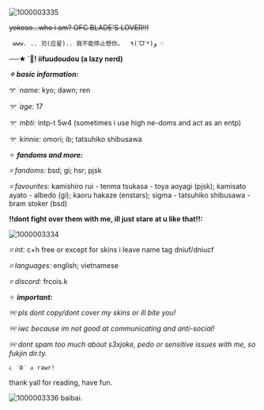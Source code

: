![1000003335](https://github.com/iifuudoudou/iifuudoudou/assets/165263026/6de17875-a849-4117-aa84-6cc85f5c3ea0)

~~yokoso...who i am? OFC BLADE'S LOVER!!!~~

     www. .. 刃(应星).. 我不能停止想你。  ٩(ˊᗜˋ*)و ♡

**──★ ˙🐥! iifuudoudou (a lazy nerd)**

***✧ basic information:***

𖦁ׅ ࣪ _name:_ kyo; dawn; ren

_𖦁ׅ ࣪ age:_ 17

_𖦁ׅ ࣪ mbti:_ intp-t 5w4 (sometimes i use high ne-doms and act as an entp)

_𖦁ׅ ࣪ kinnie:_ omori; ib; tatsuhiko shibusawa 

✧ ***fandoms and more:***

_⌗ fandoms:_ bsd; gi; hsr; pjsk

_⌗ favourites:_ kamishiro rui - tenma tsukasa - toya aoyagi (pjsk); kamisato ayato - albedo (gi); kaoru hakaze (enstars); sigma - tatsuhiko shibusawa - bram stoker (bsd) 


**!!dont fight over them with me, ill just stare at u like that!!:**


![1000003334](https://github.com/iifuudoudou/iifuudoudou/assets/165263026/32769036-d7dd-42e4-9d25-c999df99a87e)

_⌗ int:_ c+h free or except for skins i leave name tag dniuf/dniucf

_⌗ languages:_ english; vietnamese

_⌗ discord:_ frcois.k 

✧ ***important:***

_୨୧ pls dont copy/dont cover my skins or ill bite you!_

_୨୧ iwc because im not good at communicating and anti-social!_

_୨୧ dont spam too much about s3xjoke, pedo or sensitive issues with me, so fukjin dir.ty._

    ૮ ˙Ⱉ˙ ა rawr!  

thank yall for reading, have fun.


![1000003336](https://github.com/iifuudoudou/iifuudoudou/assets/165263026/75b69e92-fdd6-4e16-bf50-6aaf5ee4585a)
baibai.
